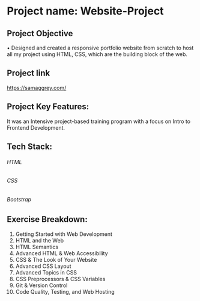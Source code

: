 # Project name: Website-Project
## Project Objective
•	Designed and created a responsive portfolio website from scratch to host all my project using HTML, CSS, which are the building block of the web.
## Project link
https://samaggrey.com/
## Project Key Features:
It was an Intensive project-based training program with a focus on Intro to Frontend Development. 

## Tech Stack:
###### HTML
###### CSS
###### Bootstrap
## Exercise Breakdown:
1. Getting Started with Web Development
2. HTML and the Web
3. HTML Semantics
4. Advanced HTML & Web Accessibility
5. CSS & The Look of Your Website
6. Advanced CSS Layout
7. Advanced Topics in CSS
8. CSS Preprocessors & CSS Variables
9. Git & Version Control
10. Code Quality, Testing, and Web Hosting


